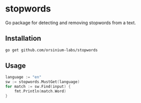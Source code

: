 # stopwords

Go package for detecting and removing stopwords from a text.

## Installation

```bash
go get github.com/orsinium-labs/stopwords
```

## Usage

```go
language := "en"
sw := stopwords.MustGet(language)
for match := sw.Find(input) {
    fmt.Println(match.Word)
}
```
